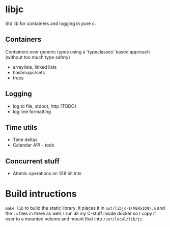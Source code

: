 # libjc

Std lib for containers and logging in pure c.

## Containers
Containers over generic types using a 'typeclasses' based approach (without too much type safety)
 - arraylists, linked lists
 - hashmaps/sets
 - trees

## Logging
  - log to file, stdout, http (TODO)
  - log line formatting

## Time utils
  - Time deltas
  - Calendar API - todo

## Concurrent stuff
 - Atomic operations on 128 bit ints

# Build intructions
`make lib` to build the static library. It places it in `out/libjc-$(VERSION).a` and the `.o` files in there as well. I run all my C-stuff inside docker so I copy it over to a mounted volume and mount that into `/usr/local/lib/jc`.